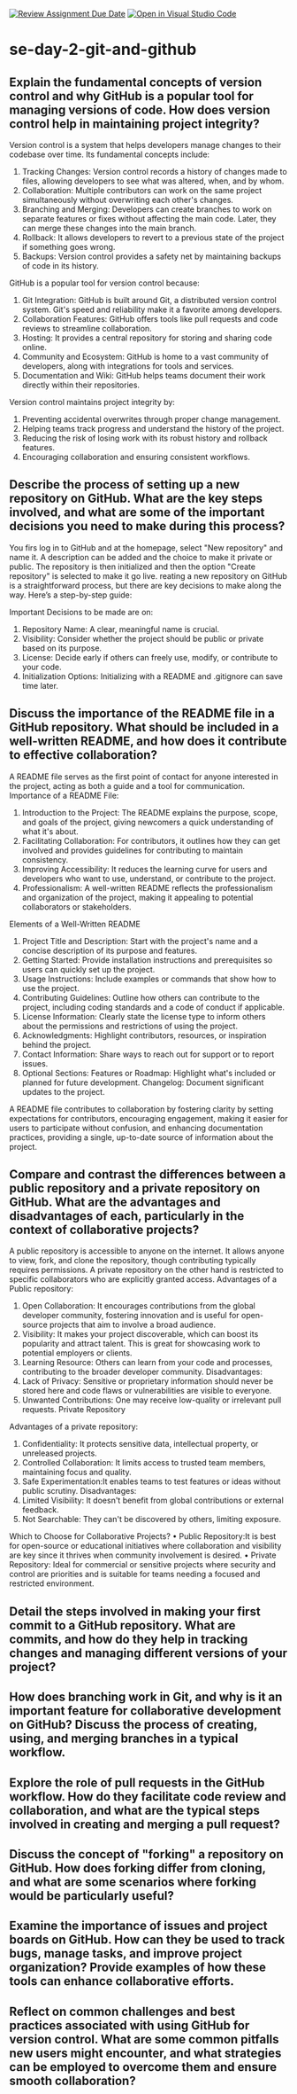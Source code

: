 [![Review Assignment Due Date](https://classroom.github.com/assets/deadline-readme-button-22041afd0340ce965d47ae6ef1cefeee28c7c493a6346c4f15d667ab976d596c.svg)](https://classroom.github.com/a/8wgCKhpZ)
[![Open in Visual Studio Code](https://classroom.github.com/assets/open-in-vscode-2e0aaae1b6195c2367325f4f02e2d04e9abb55f0b24a779b69b11b9e10269abc.svg)](https://classroom.github.com/online_ide?assignment_repo_id=18661231&assignment_repo_type=AssignmentRepo)
# se-day-2-git-and-github
## Explain the fundamental concepts of version control and why GitHub is a popular tool for managing versions of code. How does version control help in maintaining project integrity?

Version control is a system that helps developers manage changes to their codebase over time. 
Its fundamental concepts include:
1.	Tracking Changes: Version control records a history of changes made to files, allowing developers to see what was altered, when, and by whom.
2.	Collaboration: Multiple contributors can work on the same project simultaneously without overwriting each other's changes.
3.	Branching and Merging: Developers can create branches to work on separate features or fixes without affecting the main code. Later, they can merge these changes into the main branch.
4.	Rollback: It allows developers to revert to a previous state of the project if something goes wrong.
5.	Backups: Version control provides a safety net by maintaining backups of code in its history.
   
GitHub is a popular tool for version control because:
1. 	Git Integration: GitHub is built around Git, a distributed version control system. Git's speed and reliability make it a favorite among developers.
2. 	Collaboration Features: GitHub offers tools like pull requests and code reviews to streamline collaboration.
3. 	Hosting: It provides a central repository for storing and sharing code online.
4. 	Community and Ecosystem: GitHub is home to a vast community of developers, along with integrations for tools and services.
5. 	Documentation and Wiki: GitHub helps teams document their work directly within their repositories.

Version control maintains project integrity by:
1. 	Preventing accidental overwrites through proper change management.
2. 	Helping teams track progress and understand the history of the project.
3. 	Reducing the risk of losing work with its robust history and rollback features.
4. 	Encouraging collaboration and ensuring consistent workflows.

## Describe the process of setting up a new repository on GitHub. What are the key steps involved, and what are some of the important decisions you need to make during this process?

You firs log in to GitHub and at the homepage, select "New repository" and name it. A description can be added and the choice to make it private or public. The repository is then initialized and then the option "Create repository" is selected to make it go live.
reating a new repository on GitHub is a straightforward process, but there are key decisions to make along the way. Here’s a step-by-step guide:

Important Decisions to be made are on:
1. 	Repository Name: A clear, meaningful name is crucial.
2. 	Visibility: Consider whether the project should be public or private based on its purpose.
3. 	License: Decide early if others can freely use, modify, or contribute to your code.
4. 	Initialization Options: Initializing with a README and .gitignore can save time later.


## Discuss the importance of the README file in a GitHub repository. What should be included in a well-written README, and how does it contribute to effective collaboration?

A README file serves as the first point of contact for anyone interested in the project, acting as both a guide and a tool for communication. 
Importance of a README File:
1.	Introduction to the Project: The README explains the purpose, scope, and goals of the project, giving newcomers a quick understanding of what it's about.
2.	Facilitating Collaboration: For contributors, it outlines how they can get involved and provides guidelines for contributing to maintain consistency.
3.	Improving Accessibility: It reduces the learning curve for users and developers who want to use, understand, or contribute to the project.
4.	Professionalism: A well-written README reflects the professionalism and organization of the project, making it appealing to potential collaborators or stakeholders.
   
Elements of a Well-Written README
1.	Project Title and Description: Start with the project's name and a concise description of its purpose and features.
2.	Getting Started: Provide installation instructions and prerequisites so users can quickly set up the project.
3.	Usage Instructions: Include examples or commands that show how to use the project.
4.	Contributing Guidelines: Outline how others can contribute to the project, including coding standards and a code of conduct if applicable.
5.	License Information: Clearly state the license type to inform others about the permissions and restrictions of using the project.
6.	Acknowledgments: Highlight contributors, resources, or inspiration behind the project.
7.	Contact Information: Share ways to reach out for support or to report issues.
8.	Optional Sections:
        Features or Roadmap: Highlight what's included or planned for future development.
      	Changelog: Document significant updates to the project.

A README file contributes to collaboration by fostering clarity by setting expectations for contributors, encouraging engagement, making it easier for users to participate without confusion, and enhancing documentation practices, providing a single, up-to-date source of information about the project.

## Compare and contrast the differences between a public repository and a private repository on GitHub. What are the advantages and disadvantages of each, particularly in the context of collaborative projects?

A public repository is accessible to anyone on the internet. It allows anyone to view, fork, and clone the repository, though contributing typically requires permissions. A private repository on the other hand is restricted to specific collaborators who are explicitly granted access.
Advantages of a Public repository:
1.	Open Collaboration: It encourages contributions from the global developer community, fostering innovation and is useful for open-source projects that aim to involve a broad audience.
2.	Visibility: It makes your project discoverable, which can boost its popularity and attract talent. This is great for showcasing work to potential employers or clients.
3.	Learning Resource: Others can learn from your code and processes, contributing to the broader developer community.
Disadvantages:
1.	Lack of Privacy: Sensitive or proprietary information should never be stored here and code flaws or vulnerabilities are visible to everyone.
2.	Unwanted Contributions: One may receive low-quality or irrelevant pull requests.
Private Repository

Advantages of a private repository:
1.	Confidentiality: It protects sensitive data, intellectual property, or unreleased projects.
2.	Controlled Collaboration: It limits access to trusted team members, maintaining focus and quality.
3.	Safe Experimentation:It enables teams to test features or ideas without public scrutiny.
Disadvantages:
1.	Limited Visibility: It doesn't benefit from global contributions or external feedback.
2.	Not Searchable: They can't be discovered by others, limiting exposure.
   
Which to Choose for Collaborative Projects?
•	Public Repository:It is best for open-source or educational initiatives where collaboration and visibility are key since it thrives when community involvement is desired.
•	Private Repository: Ideal for commercial or sensitive projects where security and control are priorities and is suitable for teams needing a focused and restricted environment.


## Detail the steps involved in making your first commit to a GitHub repository. What are commits, and how do they help in tracking changes and managing different versions of your project?

## How does branching work in Git, and why is it an important feature for collaborative development on GitHub? Discuss the process of creating, using, and merging branches in a typical workflow.

## Explore the role of pull requests in the GitHub workflow. How do they facilitate code review and collaboration, and what are the typical steps involved in creating and merging a pull request?

## Discuss the concept of "forking" a repository on GitHub. How does forking differ from cloning, and what are some scenarios where forking would be particularly useful?

## Examine the importance of issues and project boards on GitHub. How can they be used to track bugs, manage tasks, and improve project organization? Provide examples of how these tools can enhance collaborative efforts.

## Reflect on common challenges and best practices associated with using GitHub for version control. What are some common pitfalls new users might encounter, and what strategies can be employed to overcome them and ensure smooth collaboration?

